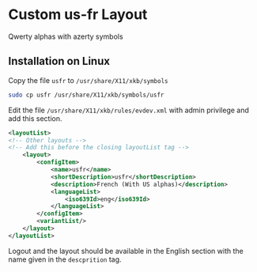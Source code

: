 # Custom us-fr Layout

Qwerty alphas with azerty symbols

## Installation on Linux

Copy the file `usfr` to `/usr/share/X11/xkb/symbols`

```sh
sudo cp usfr /usr/share/X11/xkb/symbols/usfr
```

Edit the file `/usr/share/X11/xkb/rules/evdev.xml` with admin privilege and add this section.

```xml
<layoutList>
<!-- Other layouts -->
<!-- Add this before the closing layoutList tag -->
    <layout>
        <configItem>
            <name>usfr</name>
            <shortDescription>usfr</shortDescription>
            <description>French (With US alphas)</description>
            <languageList>
                <iso639Id>eng</iso639Id>
            </languageList>
        </configItem>
        <variantList/>
    </layout>
</layoutList>
```

Logout and the layout should be available in the English section with the name given in the `descprition` tag.
